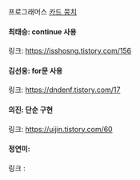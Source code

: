 프로그래머스 [카드 뭉치](https://school.programmers.co.kr/learn/courses/30/lessons/159994)<br>

#### 최태승: continue 사용
링크: https://isshosng.tistory.com/156

#### 김선웅: for문 사용
링크: https://dndenf.tistory.com/17

#### 의진: 단순 구현
링크: https://uijin.tistory.com/60

#### 정연미:
링크 : 
